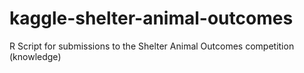 # kaggle-shelter-animal-outcomes
R Script for submissions to the Shelter Animal Outcomes competition (knowledge)
